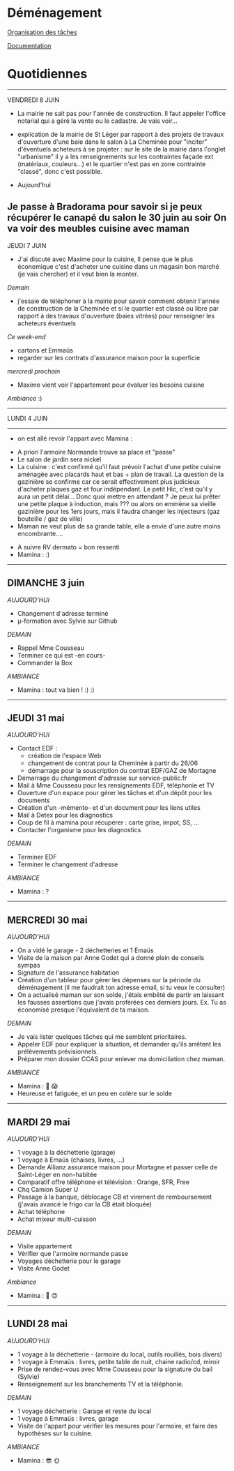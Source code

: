 # Déménagement

[Organisation des tâches](https://github.com/pointbar/demenagement/projects/1)

[Documentation](https://drive.google.com/drive/folders/1Ufv4J332j97pa5vl8jurDqzsxcv3khc3)

# Quotidiennes
---
VENDREDI 8 JUIN

* La mairie ne sait pas pour l'année de construction. Il faut appeler l'office notarial qui a géré la vente ou le cadastre. Je vais voir...

* explication de la mairie de St Léger par rapport à des projets de travaux d'ouverture d'une baie dans le salon à La Cheminée pour "inciter" d'éventuels acheteurs à se projeter : 
sur le site de la mairie dans l'onglet "urbanisme" il y a les renseignements sur les contraintes façade ext (matériaux, couleurs...) et le quartier n'est pas en zone contrainte "classé", donc c'est possible.

* Aujourd'hui 

Je passe à Bradorama pour savoir si je peux récupérer le canapé du salon le 30 juin au soir
On va voir des meubles cuisine avec maman
---
JEUDI 7 JUIN
* J'ai discuté avec Maxime pour la cuisine,
Il pense que le plus économique c'est d'acheter une cuisine dans un magasin bon marché (je vais chercher) et il veut bien la monter.

*Demain*
* j'essaie de téléphoner à la mairie pour savoir comment obtenir l'année de construction de la Cheminée et si le quartier est classé ou libre par rapport à des travaux d'ouverture (baies vitrées) pour renseigner les acheteurs éventuels

*Ce week-end*
- cartons et Emmaüs
- regarder sur les contrats d'assurance maison pour la superficie

*mercredi prochain*
* Maxime vient voir l'appartement pour évaluer les besoins cuisine

*Ambiance*
:)

---
LUNDI 4 JUIN
___
* on est allé revoir l'appart avec Mamina :
- A priori l'armoire Normande trouve sa place et "passe"
- Le salon de jardin sera nickel
- La cuisine : c'est confirmé qu'il faut prévoir l'achat d'une petite cuisine aménagée avec placards haut et bas + plan de travail. La question de la gazinière se confirme car ce serait effectivement plus judicieux d'acheter plaques gaz et four indépendant. Le petit Hic, c'est qu'il y aura un petit délai... Donc quoi mettre en attendant ? Je peux lui prêter une petite plaque à induction, mais ??? ou alors on emmène sa vieille gazinière pour les 1ers jours, mais il faudra changer les injecteurs (gaz bouteille / gaz de ville)
- Maman ne veut plus de sa grande table, elle a envie d'une autre moins encombrante.... 
* A suivre RV dermato = bon ressenti
* Mamina : :) 

---
DIMANCHE 3 juin
---

*AUJOURD'HUI*
* Changement d'adresse terminé
* µ-formation avec Sylvie sur Github 

*DEMAIN*
- Rappel Mme Cousseau
- Terminer ce qui est -en cours-
- Commander la Box

*AMBIANCE*
* Mamina : tout va bien ! :) :)

---
JEUDI 31 mai
---

*AUJOURD'HUI*
- Contact EDF :
  - création de l'espace Web
  - changement de contrat pour la Cheminée à partir du 26/06
  - démarrage pour la souscription du contrat EDF/GAZ de Mortagne
- Démarrage du changement d'adresse sur service-public.fr
- Mail à Mme Cousseau pour les rensignements EDF, téléphonie et TV
- Ouverture d'un espace pour gérer les tâches et d'un dépôt pour les documents
- Création d'un -mémento- et d'un document pour les liens utiles
- Mail à Detex pour les diagnostics
- Coup de fil à mamina pour récupérer : carte grise, impot, SS, ...
- Contacter l'organisme pour les diagnostics

*DEMAIN*
- Terminer EDF
- Terminer le changement d'adresse

*AMBIANCE*
* Mamina : ?

---
MERCREDI 30 mai
---

*AUJOURD'HUI*
* On a vidé le garage - 2 déchetteries et 1 Emaüs
* Visite de la maison par Anne Godet qui a donné plein de conseils sympas
* Signature de l'assurance habitation
* Création d'un tableur pour gérer les dépenses sur la période du déménagement (il me faudrait ton adresse email, si tu veux le consulter)
* On a actualisé maman sur son solde, j'étais embêté de partir en laissant les fausses assertions que j'avais proférées ces derniers jours. Ex. Tu as économisé presque l'équivalent de ta maison.  

*DEMAIN*
* Je vais lister quelques tâches qui me semblent prioritaires.
* Appeler EDF pour expliquer la situation, et demander qu'ils arrêtent les prélèvements prévisionnels.
* Préparer mon dossier CCAS pour enlever ma domiciliation chez maman.

*AMBIANCE*
* Mamina : 🙂 😱
* Heureuse et fatiguée, et un peu en colère sur le solde

---
MARDI 29 mai
---

*AUJOURD'HUI*
- 1 voyage à la déchetterie (garage)
- 1 voyage à Emaüs (chaises, livres, ...)
- Demande Allianz assurance maison pour Mortagne et passer celle de Saint-Léger en non-habitée
- Comparatif offre téléphone et télévision : Orange, SFR, Free
- Chq Camion Super U
- Passage à la banque, déblocage CB et virement de remboursement (j'avais avancé le frigo car la CB était bloquée)
- Achat téléphone
- Achat mixeur multi-cuisson

*DEMAIN*
- Visite appartement
- Vérifier que l'armoire normande passe
- Voyages déchetterie pour le garage
- Visite Anne Godet

*Ambiance*
- Mamina : 💪 😍

---
LUNDI 28 mai
---
*AUJOURD'HUI*
- 1 voyage à la déchetterie - (armoire du local, outils rouillés, bois divers)
- 1 voyage à Emmaüs : livres, petite table de nuit, chaine radio/cd, miroir 
- Prise de rendez-vous avec Mme Cousseau pour la signature du bail (Sylvie)  
- Renseignement sur les branchements TV et la téléphonie.

*DEMAIN* 
- 1 voyage déchetterie : Garage et reste du local
- 1 voyage à Emmaüs : livres, garage
- Visite de l'appart pour vérifier les mesures pour l'armoire, et faire des hypothèses sur la cuisine.

*AMBIANCE*
- Mamina : 😎 🌞

